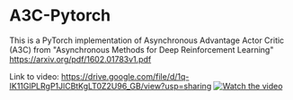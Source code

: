 # A3C-Pytorch

This is a PyTorch implementation of Asynchronous Advantage Actor Critic (A3C) from "Asynchronous Methods for Deep Reinforcement Learning"
<br>
https://arxiv.org/pdf/1602.01783v1.pdf

Link to video: https://drive.google.com/file/d/1q-IK11GlPLRgP1JlCBtKgLT0Z2U96_GB/view?usp=sharing
[![Watch the video](https://github.com/sainijagjit/Carla-Simulaton-Dueling-DDQN/blob/master/Screenshot%20from%202020-07-02%2020-07-33.png)](https://drive.google.com/file/d/1u4TV0JqYzIWxlIu2tpKSI5k-aUeIzDBT/view?usp=sharing)


